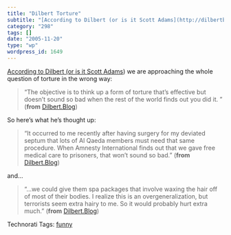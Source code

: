 ```yaml
---
title: "Dilbert Torture"
subtitle: "[According to Dilbert (or is it Scott Adams](http://dilbertblog.typepad.com/the_dilbert_blog/2005/11..."
category: "298"
tags: []
date: "2005-11-20"
type: "wp"
wordpress_id: 1649
---
```

[According to Dilbert (or is it Scott Adams](http://dilbertblog.typepad.com/the_dilbert_blog/2005/11/interrogation_t.html)) we are approaching the whole question of torture in the wrong way:

> “The objective is to think up a form of torture that’s effective but doesn’t sound so bad when the rest of the world finds out you did it. ” (**from** [Dilbert.Blog](http://dilbertblog.typepad.com/the_dilbert_blog/2005/11/interrogation_t.html))

So here’s what he’s thought up:

> “It occurred to me recently after having surgery for my deviated septum that lots of Al Qaeda members must need that same procedure. When Amnesty International finds out that we gave free medical care to prisoners, that won’t sound so bad.” (**from** [Dilbert.Blog](http://dilbertblog.typepad.com/the_dilbert_blog/2005/11/interrogation_t.html))

and…

> “…we could give them spa packages that involve waxing the hair off of most of their bodies. I realize this is an overgeneralization, but terrorists seem extra hairy to me. So it would probably hurt extra much.” (**from** [Dilbert.Blog](http://dilbertblog.typepad.com/the_dilbert_blog/2005/11/interrogation_t.html))

Technorati Tags: [funny](http://www.technorati.com/tag/funny)